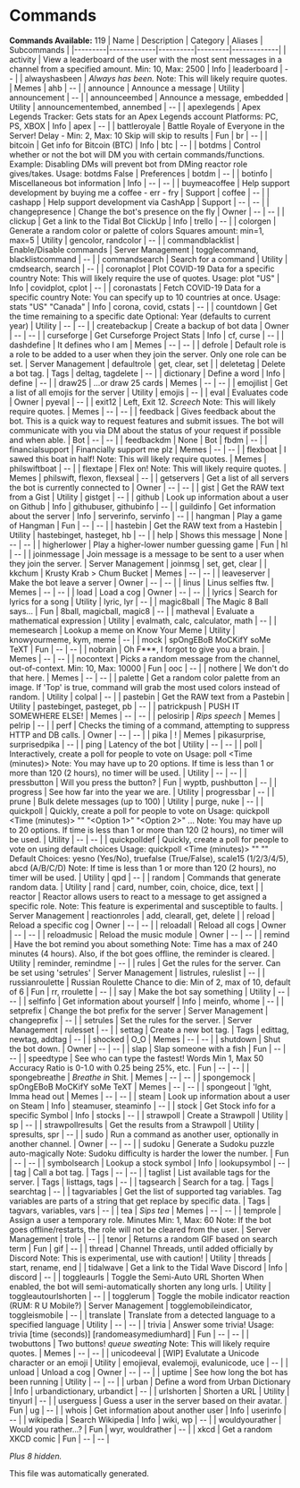 # Commands
**Commands Available:** 119
| Name    | Description | Category | Aliases | Subcommands |
|---------|-------------|----------|---------|-------------|
| activity | View a leaderboard of the user with the most sent messages in a channel from a specified amount.  Min: 10, Max: 2500 | Info | leaderboard | -- |
| alwayshasbeen | *Always has been.*  Note: This will likely require quotes. | Memes | ahb | -- |
| announce | Announce a message | Utility | announcement | -- |
| announceembed | Announce a message, embedded | Utility | announcementembed, annembed | -- |
| apexlegends | Apex Legends Tracker: Gets stats for an Apex Legends account  Platforms: PC, PS, XBOX | Info | apex | -- |
| battleroyale | Battle Royale of Everyone in the Server!  Delay - Min: 2, Max: 10 Skip will skip to results | Fun | br | -- |
| bitcoin | Get info for Bitcoin (BTC) | Info | btc | -- |
| botdms | Control whether or not the bot will DM you with certain commands/functions.  Example: Disabling DMs will prevent bot from DMing reactor role gives/takes.  Usage: botdms False | Preferences | botdm | -- |
| botinfo | Miscellaneous bot information | Info | -- | -- |
| buymeacoffee | Help support development by buying me a coffee - err - fry | Support | coffee | -- |
| cashapp | Help support development via CashApp | Support | -- | -- |
| changepresence | Change the bot's presence on the fly | Owner | -- | -- |
| clickup | Get a link to the Tidal Bot ClickUp | Info | trello | -- |
| colorgen | Generate a random color or palette of colors  Squares amount: min=1, max=5 | Utility | gencolor, randcolor | -- |
| commandblacklist | Enable/Disable commands | Server Management | togglecommand, blacklistcommand | -- |
| commandsearch | Search for a command | Utility | cmdsearch, search | -- |
| coronaplot | Plot COVID-19 Data for a specific country  Note: This will likely require the use of quotes.  Usage: plot "US" | Info | covidplot, cplot | -- |
| coronastats | Fetch COVID-19 Data for a specific country  Note: You can specify up to 10 countries at once.  Usage: stats "US" "Canada" | Info | corona, covid, cstats | -- |
| countdown | Get the time remaining to a specific date  Optional: Year (defaults to current year) | Utility | -- | -- |
| createbackup | Create a backup of bot data | Owner | -- | -- |
| curseforge | Get Curseforge Project Stats | Info | cf, curse | -- |
| dashdefine | It defines who I am | Memes | -- | -- |
| defrole | Default role is a role to be added to a user when they join the server. Only one role can be set. | Server Management | defaultrole | get, clear, set |
| deletetag | Delete a bot tag. | Tags | deltag, tagdelete | -- |
| dictionary | Define a word | Info | define | -- |
| draw25 | ...or draw 25 cards | Memes | -- | -- |
| emojilist | Get a list of all emojis for the server | Utility | emojis | -- |
| eval | Evaluates code | Owner | pyeval | -- |
| exit12 | Left, Exit 12. *Screech*  Note: This will likely require quotes. | Memes | -- | -- |
| feedback | Gives feedback about the bot. This is a quick way to request features and submit issues. The bot will communicate with you via DM about the status of your request if possible and when able. | Bot | -- | -- |
| feedbackdm | None | Bot | fbdm | -- |
| financialsupport | Financially support me plz | Memes | -- | -- |
| flexboat | I sawed this boat in half!  Note: This will likely require quotes. | Memes | philswiftboat | -- |
| flextape | Flex on!  Note: This will likely require quotes. | Memes | philswift, flexon, flexseal | -- |
| getservers | Get a list of all servers the bot is currently connected to | Owner | -- | -- |
| gist | Get the RAW text from a Gist | Utility | gistget | -- |
| github | Look up information about a user on Github | Info | githubuser, githubinfo | -- |
| guildinfo | Get information about the server | Info | serverinfo, servinfo | -- |
| hangman | Play a game of Hangman | Fun | -- | -- |
| hastebin | Get the RAW text from a Hastebin | Utility | hastebinget, hasteget, hb | -- |
| help | Shows this message | None | -- | -- |
| higherlower | Play a higher-lower number guessing game | Fun | hl | -- |
| joinmessage | Join message is a message to be sent to a user when they join the server. | Server Management | joinmsg | set, get, clear |
| kkchum | Krusty Krab > Chum Bucket | Memes | -- | -- |
| leaveserver | Make the bot leave a server | Owner | -- | -- |
| linus | Linus selfies ftw. | Memes | -- | -- |
| load | Load a cog | Owner | -- | -- |
| lyrics | Search for lyrics for a song | Utility | lyric, lyr | -- |
| magic8ball | The Magic 8 Ball says... | Fun | 8ball, magicball, magic8 | -- |
| matheval | Evaluate a mathematical expression | Utility | evalmath, calc, calculator, math | -- |
| memesearch | Lookup a meme on Know Your Meme | Utility | knowyourmeme, kym, meme | -- |
| mock | spOngEBoB MoCKifY soMe TeXT | Fun | -- | -- |
| nobrain | Oh F***, I forgot to give you a brain. | Memes | -- | -- |
| nocontext | Picks a random message from the channel, out-of-context.  Min: 10, Max: 10000 | Fun | ooc | -- |
| nothere | We don't do that here. | Memes | -- | -- |
| palette | Get a random color palette from an image.  If 'Top' is true, command will grab the most used colors instead of random. | Utility | colpal | -- |
| pastebin | Get the RAW text from a Pastebin | Utility | pastebinget, pasteget, pb | -- |
| patrickpush | PUSH IT SOMEWHERE ELSE! | Memes | -- | -- |
| pelosirip | *Rips speech* | Memes | pelrip | -- |
| perf | Checks the timing of a command, attempting to suppress HTTP and DB calls. | Owner | -- | -- |
| pika | ! | Memes | pikasurprise, surprisedpika | -- |
| ping | Latency of the bot | Utility | -- | -- |
| poll | Interactively, create a poll for people to vote on  Usage: poll <Time (minutes)> <Question>  Note: You may have up to 20 options. If time is less than 1 or more than 120 (2 hours), no timer will be used. | Utility | -- | -- |
| pressbutton | Will you press the button? | Fun | wyptb, pushbutton | -- |
| progress | See how far into the year we are. | Utility | progressbar | -- |
| prune | Bulk delete messages (up to 100) | Utility | purge, nuke | -- |
| quickpoll | Quickly, create a poll for people to vote on  Usage: quickpoll <Time (minutes)> "<Question>" "<Option 1>" "<Option 2>" ...  Note: You may have up to 20 options. If time is less than 1 or more than 120 (2 hours), no timer will be used. | Utility | -- | -- |
| quickpolldef | Quickly, create a poll for people to vote on using default choices  Usage: quickpoll <Time (minutes)> "<Question>" "<Default Choice>"  Default Choices: yesno (Yes/No), truefalse (True/False), scale15 (1/2/3/4/5), abcd (A/B/C/D)  Note: If time is less than 1 or more than 120 (2 hours), no timer will be used. | Utility | qpd | -- |
| random | Commands that generate random data. | Utility | rand | card, number, coin, choice, dice, text |
| reactor | Reactor allows users to react to a message to get assigned a specific role.  Note: This feature is experimental and susceptible to faults. | Server Management | reactionroles | add, clearall, get, delete |
| reload | Reload a specific cog | Owner | -- | -- |
| reloadall | Reload all cogs | Owner | -- | -- |
| reloadmusic | Reload the music module | Owner | -- | -- |
| remind | Have the bot remind you about something  Note: Time has a max of 240 minutes (4 hours). Also, if the bot goes offline, the reminder is cleared. | Utility | reminder, remindme | -- |
| rules | Get the rules for the server.  Can be set using 'setrules' | Server Management | listrules, ruleslist | -- |
| russianroulette | Russian Roulette  Chance to die: Min of 2, max of 10, default of 6 | Fun | rr, rroulette | -- |
| say | Make the bot say something | Utility | -- | -- |
| selfinfo | Get information about yourself | Info | meinfo, whome | -- |
| setprefix | Change the bot prefix for the server | Server Management | changeprefix | -- |
| setrules | Set the rules for the server. | Server Management | rulesset | -- |
| settag | Create a new bot tag. | Tags | edittag, newtag, addtag | -- |
| shocked | O_O | Memes | -- | -- |
| shutdown | Shut the bot down. | Owner | -- | -- |
| slap | Slap someone with a fish | Fun | -- | -- |
| speedtype | See who can type the fastest!  Words Min 1, Max 50  Accuracy Ratio is 0-1.0 with 0.25 being 25%, etc. | Fun | -- | -- |
| spongebreathe | *Breathe in* Shit. | Memes | -- | -- |
| spongemock | spOngEBoB MoCKifY soMe TeXT | Memes | -- | -- |
| spongeout | 'Ight, Imma head out | Memes | -- | -- |
| steam | Look up information about a user on Steam | Info | steamuser, steaminfo | -- |
| stock | Get Stock info for a specific Symbol | Info | stocks | -- |
| strawpoll | Create a Strawpoll | Utility | sp | -- |
| strawpollresults | Get the results from a Strawpoll | Utility | spresults, spr | -- |
| sudo | Run a command as another user, optionally in another channel. | Owner | -- | -- |
| sudoku | Generate a Sudoku puzzle auto-magically  Note: Sudoku difficulty is harder the lower the number. | Fun | -- | -- |
| symbolsearch | Lookup a stock symbol | Info | lookupsymbol | -- |
| tag | Call a bot tag. | Tags | -- | -- |
| taglist | List available tags for the server. | Tags | listtags, tags | -- |
| tagsearch | Search for a tag. | Tags | searchtag | -- |
| tagvariables | Get the list of supported tag variables.  Tag variables are parts of a string that get replace by specific data. | Tags | tagvars, variables, vars | -- |
| tea | *Sips tea* | Memes | -- | -- |
| temprole | Assign a user a temporary role.  Minutes Min: 1, Max: 60  Note: If the bot goes offline/restarts, the role will not be cleared from the user. | Server Management | trole | -- |
| tenor | Returns a random GIF based on search term | Fun | gif | -- |
| thread | Channel Threads, until added officially by Discord  Note: This is experimental, use with caution! | Utility | threads | start, rename, end |
| tidalwave | Get a link to the Tidal Wave Discord | Info | discord | -- |
| toggleaurls | Toggle the Semi-Auto URL Shorten  When enabled, the bot will semi-automatically shorten any long urls. | Utility | toggleautourlshorten | -- |
| togglerum | Toggle the mobile indicator reaction (RUM: R U Mobile?) | Server Management | togglemobileindicator, toggleismobile | -- |
| translate | Translate from a detected language to a specified language | Utility | -- | -- |
| trivia | Answer some trivia!  Usage: trivia [time (seconds)] [randomeasymediumhard]  | Fun | -- | -- |
| twobuttons | Two buttons! *queue sweating*  Note: This will likely require quotes.         | Memes | -- | -- |
| unicodeeval | [WIP] Evalutate a Unicode character or an emoji | Utility | emojieval, evalemoji, evalunicode, uce | -- |
| unload | Unload a cog | Owner | -- | -- |
| uptime | See how long the bot has been running | Utility | -- | -- |
| urban | Define a word from Urban Dictionary | Info | urbandictionary, urbandict | -- |
| urlshorten | Shorten a URL | Utility | tinyurl | -- |
| userguess | Guess a user in the server based on their avatar. | Fun | ug | -- |
| whois | Get information about another user | Info | userinfo | -- |
| wikipedia | Search Wikipedia | Info | wiki, wp | -- |
| wouldyourather | Would you rather...? | Fun | wyr, wouldrather | -- |
| xkcd | Get a random XKCD comic | Fun | -- | -- |

*Plus 8 hidden.*

This file was automatically generated.